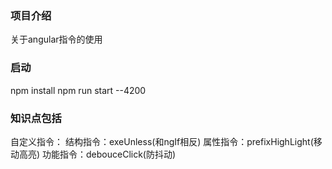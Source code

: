 ### 项目介绍
关于angular指令的使用


### 启动
npm install 
npm run start --4200

### 知识点包括
自定义指令：
    结构指令：exeUnless(和ngIf相反)
    属性指令：prefixHighLight(移动高亮)
    功能指令：debouceClick(防抖动)

